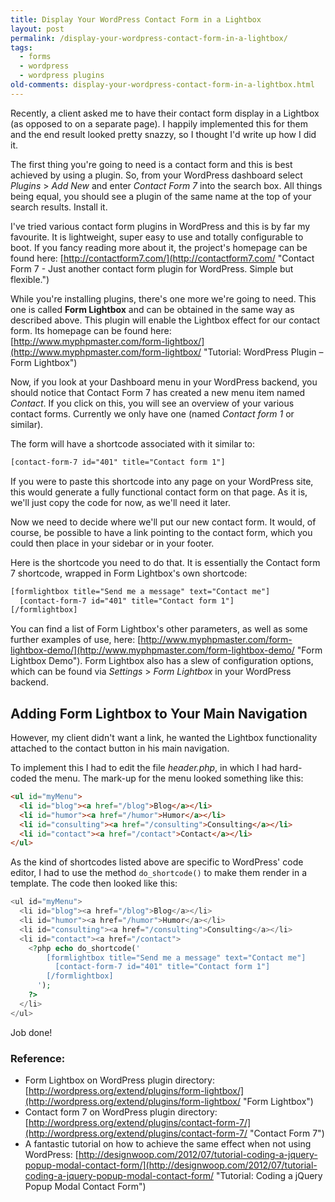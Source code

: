 ```yaml
---
title: Display Your WordPress Contact Form in a Lightbox
layout: post
permalink: /display-your-wordpress-contact-form-in-a-lightbox/
tags:
  - forms
  - wordpress
  - wordpress plugins
old-comments: display-your-wordpress-contact-form-in-a-lightbox.html
---
```


Recently, a client asked me to have their contact form display in a Lightbox (as opposed to on a separate page). I happily implemented this for them and the end result looked pretty snazzy, so I thought I'd write up how I did it.

The first thing you're going to need is a contact form and this is best achieved by using a plugin. So, from your WordPress dashboard select _Plugins_ > _Add New_ and enter _Contact Form 7_ into the search box. All things being equal, you should see a plugin of the same name at the top of your search results. Install it.

I've tried various contact form plugins in WordPress and this is by far my favourite. It is lightweight, super easy to use and totally configurable to boot. If you fancy reading more about it, the project's homepage can be found here: [http://contactform7.com/](http://contactform7.com/ "Contact Form 7 - Just another contact form plugin for WordPress. Simple but flexible.")

While you're installing plugins, there's one more we're going to need. This one is called **Form Lightbox** and can be obtained in the same way as described above. This plugin will enable the Lightbox effect for our contact form. Its homepage can be found here: [http://www.myphpmaster.com/form-lightbox/](http://www.myphpmaster.com/form-lightbox/ "Tutorial: WordPress Plugin – Form Lightbox")

Now, if you look at your Dashboard menu in your WordPress backend, you should notice that Contact Form 7 has created a new menu item named _Contact_. If you click on this, you will see an overview of your various contact forms. Currently we only have one (named _Contact form 1_ or similar).

The form will have a shortcode associated with it similar to:

```html
[contact-form-7 id="401" title="Contact form 1"]
```

If you were to paste this shortcode into any page on your WordPress site, this would generate a fully functional contact form on that page. As it is, we'll just copy the code for now, as we'll need it later.

Now we need to decide where we'll put our new contact form. It would, of course, be possible to have a link pointing to the contact form, which you could then place in your sidebar or in your footer.

Here is the shortcode you need to do that. It is essentially the Contact form 7 shortcode, wrapped in Form Lightbox's own shortcode:

```html
[formlightbox title="Send me a message" text="Contact me"]
  [contact-form-7 id="401" title="Contact form 1"]
[/formlightbox]
```

You can find a list of Form Lightbox's other parameters, as well as some further examples of use, here: [http://www.myphpmaster.com/form-lightbox-demo/](http://www.myphpmaster.com/form-lightbox-demo/ "Form Lightbox Demo"). Form Lightbox also has a slew of configuration options, which can be found via _Settings_ > _Form Lightbox_ in your WordPress backend.


## Adding Form Lightbox to Your Main Navigation

However, my client didn't want a link, he wanted the Lightbox functionality attached to the contact button in his main navigation.

To implement this I had to edit the file _header.php_, in which I had hard-coded the menu. The mark-up for the menu looked something like this:

```html
<ul id="myMenu">
  <li id="blog"><a href="/blog">Blog</a></li>
  <li id="humor"><a href="/humor">Humor</a></li>
  <li id="consulting"><a href="/consulting">Consulting</a></li>
  <li id="contact"><a href="/contact">Contact</a></li>
</ul>
```

As the kind of shortcodes listed above are specific to WordPress' code editor, I had to use the method `do_shortcode()` to make them render in a template. The code then looked like this:

```php
<ul id="myMenu">
  <li id="blog"><a href="/blog">Blog</a></li>
  <li id="humor"><a href="/humor">Humor</a></li>
  <li id="consulting"><a href="/consulting">Consulting</a></li>
  <li id="contact"><a href="/contact">
    <?php echo do_shortcode('
        [formlightbox title="Send me a message" text="Contact me"]
          [contact-form-7 id="401" title="Contact form 1"]
        [/formlightbox]
      ');
    ?>
  </li>
</ul>
```

Job done!

### Reference:

- Form Lightbox on WordPress plugin directory: [http://wordpress.org/extend/plugins/form-lightbox/](http://wordpress.org/extend/plugins/form-lightbox/ "Form Lightbox")
- Contact form 7 on WordPress plugin directory: [http://wordpress.org/extend/plugins/contact-form-7/](http://wordpress.org/extend/plugins/contact-form-7/ "Contact Form 7")
- A fantastic tutorial on how to achieve the same effect when not using WordPress: [http://designwoop.com/2012/07/tutorial-coding-a-jquery-popup-modal-contact-form/](http://designwoop.com/2012/07/tutorial-coding-a-jquery-popup-modal-contact-form/ "Tutorial: Coding a jQuery Popup Modal Contact Form")
